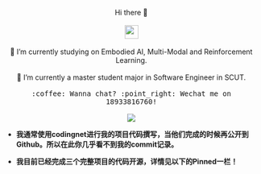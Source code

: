 <!-- ### Hi there 👋 -->


<!-- - 👯 I’m looking to collaborate on ...
- 🤔 I’m looking for help with ... -->
<!-- - 💬 Ask me about ... -->
<!-- - 😄 Pronouns: ...
- ⚡ Fun fact: ... -->
<!-- - 🔭 I’m currently studying on Embodied AI.
- 🌱 I’m currently a master student major in Software Engineer in SCUT. -->
<!-- <img align="center" src="https://github-readme-stats.vercel.app/api?username=JeremyLinky&show_icons=true&theme=tokyonight" /> -->
<p align="center">
  Hi there 👋
  <br><br>
  <img src="https://user-images.githubusercontent.com/5679180/79618120-0daffb80-80be-11ea-819e-d2b0fa904d07.gif" width="27px">
    <br><br>
    🔭 I’m currently studying on Embodied AI, Multi-Modal and Reinforcement Learning.
    <br><br>
    🌱 I’m currently a master student major in Software Engineer in SCUT.
    <samp>
    <br><br>:coffee: Wanna chat? :point_right: Wechat me on 18933816760!
    <br><br>
    <img align="center" src="https://github-readme-stats.vercel.app/api?username=JeremyLinky&show_icons=true&theme=tokyonight" />
  </samp>
</p>

<!-- - I typically use codingnet to code my projects and publish them to Github when they are finished. So you can hardly see my commit record right here.
- I have completed the open source code of three complete projects. For details, see the pined column below. -->

- **我通常使用codingnet进行我的项目代码撰写，当他们完成的时候再公开到Github。所以在此你几乎看不到我的commit记录。**

- **我目前已经完成三个完整项目的代码开源，详情见以下的Pinned一栏！**

<!-- ![JeremyLinky's GitHub stats](https://github-readme-stats.vercel.app/api?username=JeremyLinky&show_icons=true&theme=tokyonight) -->
